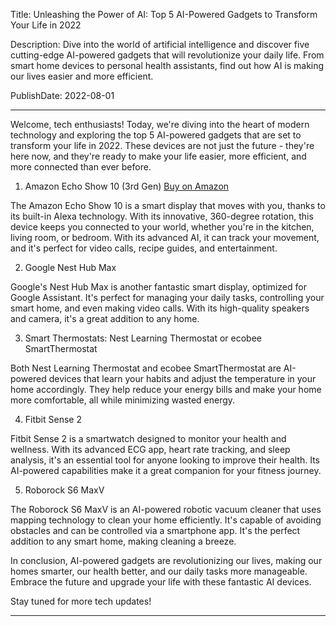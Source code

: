  Title: Unleashing the Power of AI: Top 5 AI-Powered Gadgets to Transform Your Life in 2022

Description: Dive into the world of artificial intelligence and discover five cutting-edge AI-powered gadgets that will revolutionize your daily life. From smart home devices to personal health assistants, find out how AI is making our lives easier and more efficient.

PublishDate: 2022-08-01

---

Welcome, tech enthusiasts! Today, we're diving into the heart of modern technology and exploring the top 5 AI-powered gadgets that are set to transform your life in 2022. These devices are not just the future - they're here now, and they're ready to make your life easier, more efficient, and more connected than ever before.

1. Amazon Echo Show 10 (3rd Gen) [Buy on Amazon](https://amzn.to/3xV6M7F)

The Amazon Echo Show 10 is a smart display that moves with you, thanks to its built-in Alexa technology. With its innovative, 360-degree rotation, this device keeps you connected to your world, whether you're in the kitchen, living room, or bedroom. With its advanced AI, it can track your movement, and it's perfect for video calls, recipe guides, and entertainment.

2. Google Nest Hub Max

Google's Nest Hub Max is another fantastic smart display, optimized for Google Assistant. It's perfect for managing your daily tasks, controlling your smart home, and even making video calls. With its high-quality speakers and camera, it's a great addition to any home.

3. Smart Thermostats: Nest Learning Thermostat or ecobee SmartThermostat

Both Nest Learning Thermostat and ecobee SmartThermostat are AI-powered devices that learn your habits and adjust the temperature in your home accordingly. They help reduce your energy bills and make your home more comfortable, all while minimizing wasted energy.

4. Fitbit Sense 2

Fitbit Sense 2 is a smartwatch designed to monitor your health and wellness. With its advanced ECG app, heart rate tracking, and sleep analysis, it's an essential tool for anyone looking to improve their health. Its AI-powered capabilities make it a great companion for your fitness journey.

5. Roborock S6 MaxV

The Roborock S6 MaxV is an AI-powered robotic vacuum cleaner that uses mapping technology to clean your home efficiently. It's capable of avoiding obstacles and can be controlled via a smartphone app. It's the perfect addition to any smart home, making cleaning a breeze.

In conclusion, AI-powered gadgets are revolutionizing our lives, making our homes smarter, our health better, and our daily tasks more manageable. Embrace the future and upgrade your life with these fantastic AI devices.

Stay tuned for more tech updates!

---